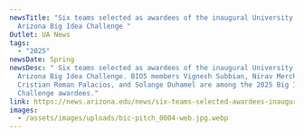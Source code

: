```yaml
---
newsTitle: "Six teams selected as awardees of the inaugural University of
  Arizona Big Idea Challenge "
Outlet: UA News
tags:
  - "2025"
newsDate: Spring
newsDesc: " Six teams selected as awardees of the inaugural University of
  Arizona Big Idea Challenge. BIO5 members Vignesh Subbian, Nirav Merchant,
  Cristian Roman Palacios, and Solange Duhamel are among the 2025 Big Idea
  Challenge awardees."
link: https://news.arizona.edu/news/six-teams-selected-awardees-inaugural-university-arizona-big-idea-challenge?_gl=1*1jrv2hc*_gcl_au*MTAwMzg4OTU2OS4xNzU0NTA0MjQ5*_ga*MTA1NjMzMDc5OS4xNzU0NTA0MjQ5*_ga_7PV3540XS3*czE3NTQ1MDQyNDkkbzEkZzEkdDE3NTQ1MDQyNjEkajQ4JGwwJGg3ODkwOTEx
images:
  - /assets/images/uploads/bic-pitch_0004-web.jpg.webp
---
```


